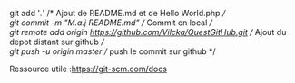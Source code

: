 git add '*.*' /* Ajout de README.md et de Hello World.php */  
git commit -m "M.a.j README.md" /* Commit en local */  
git remote add origin https://github.com/Vilcka/QuestGitHub.git /* Ajout du depot distant sur github */  
git push -u origin master /* push le commit sur github */  

Ressource utile :https://git-scm.com/docs
